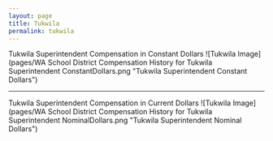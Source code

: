 ```yaml
---
layout: page
title: Tukwila
permalink: tukwila
---
```



Tukwila Superintendent Compensation in Constant Dollars
![Tukwila Image](pages/WA School District Compensation History for Tukwila Superintendent ConstantDollars.png "Tukwila Superintendent Constant Dollars")
___

Tukwila Superintendent Compensation in Current Dollars
![Tukwila Image](pages/WA School District Compensation History for Tukwila Superintendent NominalDollars.png "Tukwila Superintendent Nominal Dollars")